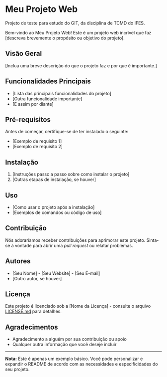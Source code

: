 # Meu Projeto Web

Projeto de teste para estudo do GIT, da disciplina de TCMD do IFES.

Bem-vindo ao Meu Projeto Web! Este é um projeto web incrível que faz [descreva brevemente o propósito ou objetivo do projeto].

## Visão Geral

[Inclua uma breve descrição do que o projeto faz e por que é importante.]

## Funcionalidades Principais

- [Lista das principais funcionalidades do projeto]
- [Outra funcionalidade importante]
- [E assim por diante]

## Pré-requisitos

Antes de começar, certifique-se de ter instalado o seguinte:

- [Exemplo de requisito 1]
- [Exemplo de requisito 2]

## Instalação

1. [Instruções passo a passo sobre como instalar o projeto]
2. [Outras etapas de instalação, se houver]

## Uso

- [Como usar o projeto após a instalação]
- [Exemplos de comandos ou código de uso]

## Contribuição

Nós adoraríamos receber contribuições para aprimorar este projeto. Sinta-se à vontade para abrir uma _pull request_ ou relatar problemas.

## Autores

- [Seu Nome] - [Seu Website] - [Seu E-mail]
- [Outro autor, se houver]

## Licença

Este projeto é licenciado sob a [Nome da Licença] - consulte o arquivo [LICENSE.md](LICENSE.md) para detalhes.

## Agradecimentos

- Agradecimento a alguém por sua contribuição ou apoio
- Qualquer outra informação que você deseje incluir

---
**Nota:** Este é apenas um exemplo básico. Você pode personalizar e expandir o README de acordo com as necessidades e especificidades do seu projeto.
